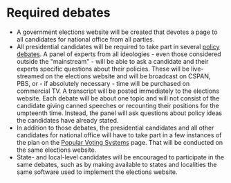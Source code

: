 # Required debates

- A government elections website will be created that devotes a page to all candidates for national office from all parties.
- All presidential candidates will be required to take part in several [policy debates](http://24ahead.com/blog/archives/007270.html). A panel of experts from all ideologies - even those considered outside the "mainstream" - will be able to ask a candidate and their experts specific questions about their policies. These will be live-streamed on the elections website and will be broadcast on CSPAN, PBS, or - if absolutely necessary - time will be purchased on commercial TV. A transcript will be posted immediately to the elections website. Each debate will be about one topic and will not consist of the candidate giving canned speeches or recounting their positions for the umpteenth time. Instead, the panel will ask questions about policy ideas the candidates have already stated.
- In addition to those debates, the presidential candidates and all other candidates for national office will have to take part in a few instances of the plan on the [Popular Voting Systems](http://24ahead.com/s/popular-voting-systems) page. That will be conducted on the same elections website.
- State- and local-level candidates will be encouraged to participate in the same debates, such as by making available to states and localities the same software used to implement the elections website.
